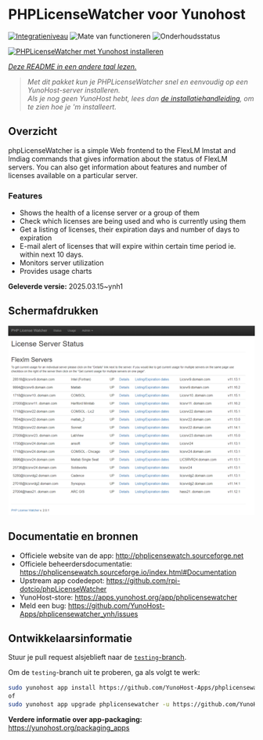 <!--
NB: Deze README is automatisch gegenereerd door <https://github.com/YunoHost/apps/tree/master/tools/readme_generator>
Hij mag NIET handmatig aangepast worden.
-->

# PHPLicenseWatcher voor Yunohost

[![Integratieniveau](https://apps.yunohost.org/badge/integration/phplicensewatcher)](https://ci-apps.yunohost.org/ci/apps/phplicensewatcher/)
![Mate van functioneren](https://apps.yunohost.org/badge/state/phplicensewatcher)
![Onderhoudsstatus](https://apps.yunohost.org/badge/maintained/phplicensewatcher)

[![PHPLicenseWatcher met Yunohost installeren](https://install-app.yunohost.org/install-with-yunohost.svg)](https://install-app.yunohost.org/?app=phplicensewatcher)

*[Deze README in een andere taal lezen.](./ALL_README.md)*

> *Met dit pakket kun je PHPLicenseWatcher snel en eenvoudig op een YunoHost-server installeren.*  
> *Als je nog geen YunoHost hebt, lees dan [de installatiehandleiding](https://yunohost.org/install), om te zien hoe je 'm installeert.*

## Overzicht

phpLicenseWatcher is a simple Web frontend to the FlexLM lmstat and lmdiag commands that gives information about the status of FlexLM servers. You can also get information about features and number of licenses available on a particular server.

### Features

- Shows the health of a license server or a group of them
- Check which licenses are being used and who is currently using them
- Get a listing of licenses, their expiration days and number of days to expiration
- E-mail alert of licenses that will expire within certain time period ie. within next 10 days.
- Monitors server utilization
- Provides usage charts


**Geleverde versie:** 2025.03.15~ynh1

## Schermafdrukken

![Schermafdrukken van PHPLicenseWatcher](./doc/screenshots/screenshot1.png)

## Documentatie en bronnen

- Officiele website van de app: <http://phplicensewatch.sourceforge.net>
- Officiele beheerdersdocumentatie: <https://phplicensewatch.sourceforge.io/index.html#Documentation>
- Upstream app codedepot: <https://github.com/rpi-dotcio/phpLicenseWatcher>
- YunoHost-store: <https://apps.yunohost.org/app/phplicensewatcher>
- Meld een bug: <https://github.com/YunoHost-Apps/phplicensewatcher_ynh/issues>

## Ontwikkelaarsinformatie

Stuur je pull request alsjeblieft naar de [`testing`-branch](https://github.com/YunoHost-Apps/phplicensewatcher_ynh/tree/testing).

Om de `testing`-branch uit te proberen, ga als volgt te werk:

```bash
sudo yunohost app install https://github.com/YunoHost-Apps/phplicensewatcher_ynh/tree/testing --debug
of
sudo yunohost app upgrade phplicensewatcher -u https://github.com/YunoHost-Apps/phplicensewatcher_ynh/tree/testing --debug
```

**Verdere informatie over app-packaging:** <https://yunohost.org/packaging_apps>
